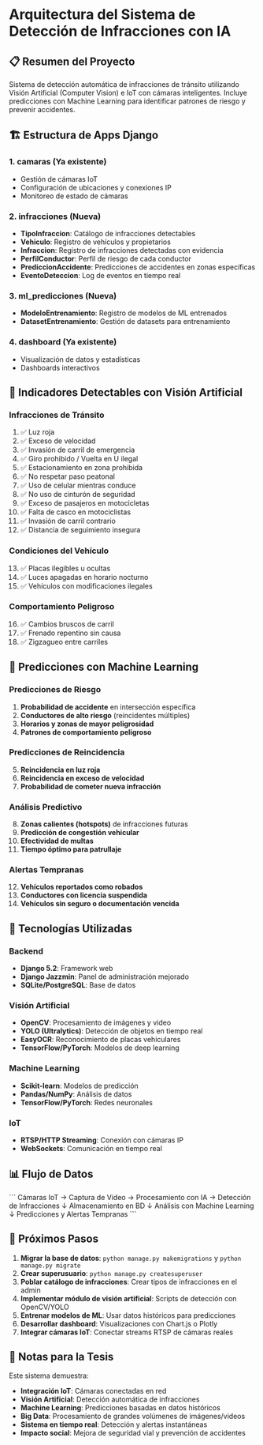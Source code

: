 # Arquitectura del Sistema de Detección de Infracciones con IA

## 📋 Resumen del Proyecto

Sistema de detección automática de infracciones de tránsito utilizando Visión Artificial (Computer Vision) e IoT con cámaras inteligentes. Incluye predicciones con Machine Learning para identificar patrones de riesgo y prevenir accidentes.

## 🏗️ Estructura de Apps Django

### 1. **camaras** (Ya existente)
- Gestión de cámaras IoT
- Configuración de ubicaciones y conexiones IP
- Monitoreo de estado de cámaras

### 2. **infracciones** (Nueva)
- **TipoInfraccion**: Catálogo de infracciones detectables
- **Vehiculo**: Registro de vehículos y propietarios
- **Infraccion**: Registro de infracciones detectadas con evidencia
- **PerfilConductor**: Perfil de riesgo de cada conductor
- **PrediccionAccidente**: Predicciones de accidentes en zonas específicas
- **EventoDeteccion**: Log de eventos en tiempo real

### 3. **ml_predicciones** (Nueva)
- **ModeloEntrenamiento**: Registro de modelos de ML entrenados
- **DatasetEntrenamiento**: Gestión de datasets para entrenamiento

### 4. **dashboard** (Ya existente)
- Visualización de datos y estadísticas
- Dashboards interactivos

## 🎯 Indicadores Detectables con Visión Artificial

### Infracciones de Tránsito
1. ✅ Luz roja
2. ✅ Exceso de velocidad
3. ✅ Invasión de carril de emergencia
4. ✅ Giro prohibido / Vuelta en U ilegal
5. ✅ Estacionamiento en zona prohibida
6. ✅ No respetar paso peatonal
7. ✅ Uso de celular mientras conduce
8. ✅ No uso de cinturón de seguridad
9. ✅ Exceso de pasajeros en motocicletas
10. ✅ Falta de casco en motociclistas
11. ✅ Invasión de carril contrario
12. ✅ Distancia de seguimiento insegura

### Condiciones del Vehículo
13. ✅ Placas ilegibles u ocultas
14. ✅ Luces apagadas en horario nocturno
15. ✅ Vehículos con modificaciones ilegales

### Comportamiento Peligroso
16. ✅ Cambios bruscos de carril
17. ✅ Frenado repentino sin causa
18. ✅ Zigzagueo entre carriles

## 🤖 Predicciones con Machine Learning

### Predicciones de Riesgo
1. **Probabilidad de accidente** en intersección específica
2. **Conductores de alto riesgo** (reincidentes múltiples)
3. **Horarios y zonas de mayor peligrosidad**
4. **Patrones de comportamiento peligroso**

### Predicciones de Reincidencia
5. **Reincidencia en luz roja**
6. **Reincidencia en exceso de velocidad**
7. **Probabilidad de cometer nueva infracción**

### Análisis Predictivo
8. **Zonas calientes (hotspots)** de infracciones futuras
9. **Predicción de congestión vehicular**
10. **Efectividad de multas**
11. **Tiempo óptimo para patrullaje**

### Alertas Tempranas
12. **Vehículos reportados como robados**
13. **Conductores con licencia suspendida**
14. **Vehículos sin seguro o documentación vencida**

## 🔧 Tecnologías Utilizadas

### Backend
- **Django 5.2**: Framework web
- **Django Jazzmin**: Panel de administración mejorado
- **SQLite/PostgreSQL**: Base de datos

### Visión Artificial
- **OpenCV**: Procesamiento de imágenes y video
- **YOLO (Ultralytics)**: Detección de objetos en tiempo real
- **EasyOCR**: Reconocimiento de placas vehiculares
- **TensorFlow/PyTorch**: Modelos de deep learning

### Machine Learning
- **Scikit-learn**: Modelos de predicción
- **Pandas/NumPy**: Análisis de datos
- **TensorFlow/PyTorch**: Redes neuronales

### IoT
- **RTSP/HTTP Streaming**: Conexión con cámaras IP
- **WebSockets**: Comunicación en tiempo real

## 📊 Flujo de Datos

\`\`\`
Cámaras IoT → Captura de Video → Procesamiento con IA → Detección de Infracciones
                                                              ↓
                                                    Almacenamiento en BD
                                                              ↓
                                            Análisis con Machine Learning
                                                              ↓
                                        Predicciones y Alertas Tempranas
\`\`\`

## 🚀 Próximos Pasos

1. **Migrar la base de datos**: `python manage.py makemigrations` y `python manage.py migrate`
2. **Crear superusuario**: `python manage.py createsuperuser`
3. **Poblar catálogo de infracciones**: Crear tipos de infracciones en el admin
4. **Implementar módulo de visión artificial**: Scripts de detección con OpenCV/YOLO
5. **Entrenar modelos de ML**: Usar datos históricos para predicciones
6. **Desarrollar dashboard**: Visualizaciones con Chart.js o Plotly
7. **Integrar cámaras IoT**: Conectar streams RTSP de cámaras reales

## 📝 Notas para la Tesis

Este sistema demuestra:
- **Integración IoT**: Cámaras conectadas en red
- **Visión Artificial**: Detección automática de infracciones
- **Machine Learning**: Predicciones basadas en datos históricos
- **Big Data**: Procesamiento de grandes volúmenes de imágenes/videos
- **Sistema en tiempo real**: Detección y alertas instantáneas
- **Impacto social**: Mejora de seguridad vial y prevención de accidentes
